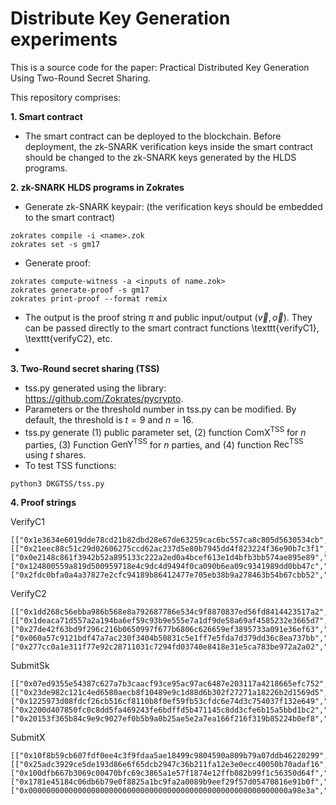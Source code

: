 # Distribute Key Generation experiments
This is a source code for the paper: Practical Distributed Key Generation Using Two-Round Secret Sharing.


This repository comprises:

**1. Smart contract**
- The smart contract can be deployed to the blockchain. Before deployment, the zk-SNARK verification keys inside the smart contract should be changed to the zk-SNARK keys generated by the HLDS programs.

**2. zk-SNARK HLDS programs in Zokrates**
- Generate zk-SNARK keypair: (the verification keys should be embedded to the smart contract)
```
zokrates compile -i <name>.zok
zokrates set -s gm17
```
- Generate proof:
```
zokrates compute-witness -a <inputs of name.zok>
zokrates generate-proof -s gm17
zokrates print-proof --format remix
```
- The output is the proof string $\pi$ and public input/output ($\vec{v},\vec{o}$). They can be passed directly to the smart contract functions \texttt{verifyC1}, \texttt{verifyC2}, etc.
- 
**3. Two-Round secret sharing (TSS)**
- tss.py generated using the library: https://github.com/Zokrates/pycrypto.
- Parameters or the threshold number in tss.py can be modified. By default, the threshold is $t=9$ and $n=16$.
- tss.py generate (1) public parameter set, (2) function $\mathsf{ComX^{TSS}}$ for $n$ parties, (3) Function $\mathsf{GenY^{TSS}}$ for $n$ parties, and (4) function $\mathsf{Rec^{TSS}}$ using $t$ shares.
- To test TSS functions:
```
python3 DKGTSS/tss.py
```
**4. Proof strings**

VerifyC1
```
[["0x1e3634e6019dde78cd21b82dbd28e67de63259cac6bc557ca8c805d5630534cb","0x2cdf35a1310420cbd6190bab58769a8a0492372ba43795f03cbff0662ee68d76"], [["0x21eec88c51c29d02606275ccd62ac237d5e80b7945dd4f823224f36e90b7c3f1","0x069de826d31e885a736b2c7a9f4f8c68a6e2b0c00e26166b7289d4313e1feb94"],["0x0e2148c861f3942b52a895133c222a2ed0a4bcef613e1d4bfb3bb574ae895e89","0x0b93a1af09ddb9939b6e57e60936351b4b5d7f72639f3141f2a03e55315e25f8"]], ["0x124800559a819d500959718e4c9dc4d9494f0ca090b6ea09c9341989dd0bb47c","0x176a6f758aabeb267666973cf67f57a9034c007fb30c6e3c1b3e2c0d886ababf"]],["0x2fdc0bfa0a4a37827e2cfc94189b86412477e705eb38b9a278463b54b67cbb52","0x2650f77fe06be946458707dec01d4b47dc4db8dc2ff3acc8a2385a0e38af1839","0x04d556b6d5ec8772ec75d1783700e5ceb753236d720f2fa275fff6510f1368af","0x0351911e698e53bda8e8bfcb2f0b51175b805180df1f8e8caafb79486131b61a"]
```
VerifyC2
```
[["0x1dd268c56ebba986b568e8a792687786e534c9f8870837ed56fd8414423517a2","0x29fa4d72da5dae0e9a32c9b83a84bb210f2c4ab06a1ff45691449f38154d7aa4"], [["0x1deaca71d557a2a194ba6ef59c93b9e555e7a1df9de58a69af4585232e3665d7","0x1944027456220f888942143f93abe8467b2b06696f3b994f112de1c37fbe5faa"],["0x27de42f63bd9f296c216b0650997f677b6806c626659ef3895733a091e36ef63","0x08d91c9f8348f0b290d9c28bf4dbe197ef5655727581ef79099dacc5cf4dc3cd"]], ["0x060a57c9121bdf47a7ac230f3404b50831c5e1ff7e5fda7d379dd36c8ea737bb","0x03d119b6ba266f30e87e1e430050189f05ba10fce2be239928986f98c373c5fd"]],["0x277cc0a1e311f77e92c28711031c7294fd03740e8418e31e5ca783be972a2a02","0x0f47e147ad0289d42e2517f26e53971872cdb1bba817870c9a98bbd9879c6677","0x2963dfbfe733b64af22b662e6ab5aa19e25143b638f245b5a1cd88b2b7234691","0x02d1b554ec8016cae0c347b459e219bae73ed45d736859ec265b18a178e8894b"]
```
SubmitSk
```
[["0x07ed9355e54387c627a7b3caacf93ce95ac97ac6487e203117a4218665efc752","0x2b6a6a1d407967a3d33a87c9fd422ec13bcf45b0e87259d0a1eed87126bf0aac"], [["0x23de982c121c4ed6580aecb8f10489e9c1d88d6b302f27271a18226b2d1569d5","0x169fc12a7b7daf5e3e8a59b9108006f543034b7b5c71536edc1d6d3bd430a49e"],["0x1225973d08fdcf26cb516cf8110b8f0ef59fb53cfdc6e74d3c754037f132e649","0x0cc2f70e255f1c6c925dac2e37147f601ee35e22c42537a18f9a75f002e8fe2d"]], ["0x2200d407850fc0c8dd5fa469243fe6bdffd5b471145c8dd3cfe6b15a5bbd1bc2","0x1fcdea20d47ee70d6d9f5b6bfa4d77b4b5348ec9e5e824e86b7b26a64f16ab17"]],["0x20153f365b84c9e9c9027ef0b5b9a0b25ae5e2a7ea166f216f319b85224b0ef8","0x277cc0a1e311f77e92c28711031c7294fd03740e8418e31e5ca783be972a2a02","0x0f47e147ad0289d42e2517f26e53971872cdb1bba817870c9a98bbd9879c6677"]
```
SubmitX
```
[["0x10f8b59cb607fdf0ee4c3f9fdaa5ae18499c9804590a809b79a07ddb46220299","0x0acf28be69fbcab8d07103a5dd268037e4478ce58a295e691b5b819b619aa00d"], [["0x25adc3929ce5de193d86e6f65dcb2947c36b211fa12e3e0ecc40050b70adaf16","0x257be89eccad4d0f118f3f56a0f6d5f7ec26994a7f360c85f0515e7b558148b4"],["0x100dfb667b3069c00470bfc69c3865a1e57f1874e12ffb082b99f1c56350d64f","0x0ed162a415834db0c224550ef0fedda37da2734ac89de785ae4b72a2af12b85a"]], ["0x1781e45184c06db6b79e0f8825a1bc9fa2a0089b9eef29f57d05470816e91b0f","0x2f0f22d008abe4781255a263463cf27d0ff1bcd5340398306edc031a6a45d564"]],["0x0000000000000000000000000000000000000000000000000000000000a98e3a","0x04d556b6d5ec8772ec75d1783700e5ceb753236d720f2fa275fff6510f1368af","0x0351911e698e53bda8e8bfcb2f0b51175b805180df1f8e8caafb79486131b61a"]
```
